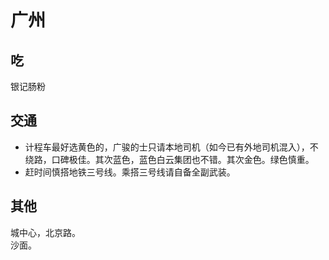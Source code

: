 # 广州
## 吃
银记肠粉

## 交通
* 计程车最好选黄色的，广骏的士只请本地司机（如今已有外地司机混入），不绕路，口碑极佳。其次蓝色，蓝色白云集团也不错。其次金色。绿色慎重。
* 赶时间慎搭地铁三号线。乘搭三号线请自备全副武装。

## 其他
城中心，北京路。  
沙面。